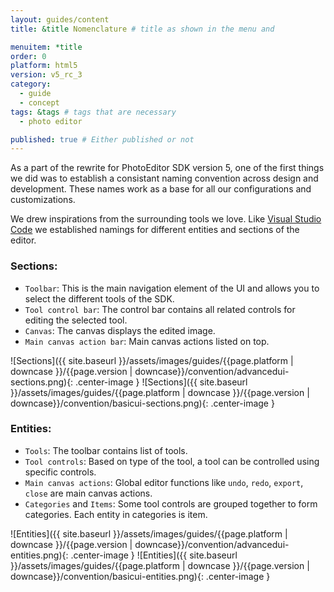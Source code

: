 ```yaml
---
layout: guides/content
title: &title Nomenclature # title as shown in the menu and

menuitem: *title
order: 0
platform: html5
version: v5_rc_3
category:
  - guide
  - concept
tags: &tags # tags that are necessary
  - photo editor

published: true # Either published or not
---
```


As a part of the rewrite for PhotoEditor SDK version 5, one of the first things we did was to establish a consistant naming convention across design and development.
These names work as a base for all our configurations and customizations.

We drew inspirations from the surrounding tools we love. Like [Visual Studio Code](https://code.visualstudio.com/) we established namings for different entities and sections of the editor.

### Sections:

* `Toolbar`: This is the main navigation element of the UI and allows you to select the different tools of the SDK.
* `Tool control bar`: The control bar contains all related controls for editing the selected tool.
* `Canvas`: The canvas displays the edited image.
* `Main canvas action bar`: Main canvas actions listed on top.

![Sections]({{ site.baseurl }}/assets/images/guides/{{page.platform | downcase }}/{{page.version | downcase}}/convention/advancedui-sections.png){: .center-image }
![Sections]({{ site.baseurl }}/assets/images/guides/{{page.platform | downcase }}/{{page.version | downcase}}/convention/basicui-sections.png){: .center-image }

### Entities:

* `Tools`: The toolbar contains list of tools.
* `Tool controls`: Based on type of the tool, a tool can be controlled using specific controls.
* `Main canvas actions`: Global editor functions like `undo`, `redo`, `export`, `close` are main canvas actions.
* `Categories` and `Items`: Some tool controls are grouped together to form categories. Each entity in categories is item.

![Entities]({{ site.baseurl }}/assets/images/guides/{{page.platform | downcase }}/{{page.version | downcase}}/convention/advancedui-entities.png){: .center-image }
![Entities]({{ site.baseurl }}/assets/images/guides/{{page.platform | downcase }}/{{page.version | downcase}}/convention/basicui-entities.png){: .center-image }
